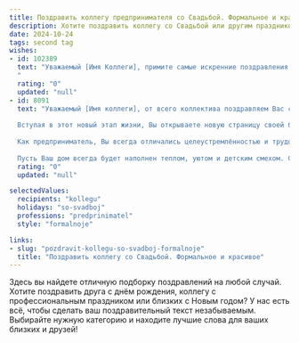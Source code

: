 ```yaml
---
title: Поздравить коллегу предпринимателя со Свадьбой. Формальное и красивое
description: Хотите поздравить коллегу со Свадьбой или другим праздником? Наш ИИ создаст незабываемое поздравление, а вы обязательно выделитесь среди других.  
date: 2024-10-24
tags: second tag
wishes:
- id: 102389
  text: "Уважаемый [Имя Коллеги], примите самые искренние поздравления с  вашим свадебным торжеством!  Желаем вам и вашей супруге  крепкой любви, семейного благополучия, взаимопонимания и  взаимной поддержки на долгие годы. Пусть ваш союз будет таким же успешным и процветающим, как ваш предпринимательский путь.  Счастья вам и крепкой семьи!
  "
  rating: "0"
  updated: "null"
- id: 8091
  text: "Уважаемый [Имя коллеги], от всего коллектива поздравляем Вас с этим знаменательным днём - Днём Вашей свадьбы!
  
  Вступая в этот новый этап жизни, Вы открываете новую страницу своей биографии. Пусть она будет полна радости, любви и взаимопонимания. Пусть Ваш семейный союз станет для Вас источником вдохновения, поддержки и опорой во всех начинаниях.
  
  Как предприниматель, Вы всегда отличались целеустремлённостью и трудолюбием. Мы уверены, что эти качества помогут Вам преодолеть любые преграды на пути создания крепкой и счастливой семьи.
  
  Пусть Ваш дом всегда будет наполнен теплом, уютом и детским смехом. Счастья, здоровья и любви Вам и Вашей супруге на долгие годы совместной жизни!"
  rating: "0"
  updated: "null"

selectedValues:
  recipients: "kollegu"
  holidays: "so-svadboj"
  professions: "predprinimatel"
  style: "formalnoje"

links:
- slug: "pozdravit-kollegu-so-svadboj-formalnoje"
  title: "Поздравить коллегу со Свадьбой. Формальное и красивое"
---
```


Здесь вы найдете отличную подборку поздравлений на любой случай.
Хотите поздравить друга с днём рождения, коллегу с профессиональным праздником или близких с Новым годом? У нас есть всё, чтобы сделать ваш поздравительный текст незабываемым. Выбирайте нужную категорию и находите лучшие слова для ваших близких и друзей!
